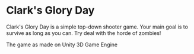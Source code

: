 # Clark's Glory Day

Clark's Glory Day is a simple top-down shooter game. Your main goal is to survive as long as you can. Try deal with the horde of zombies!

The game as made on Unity 3D Game Engine
